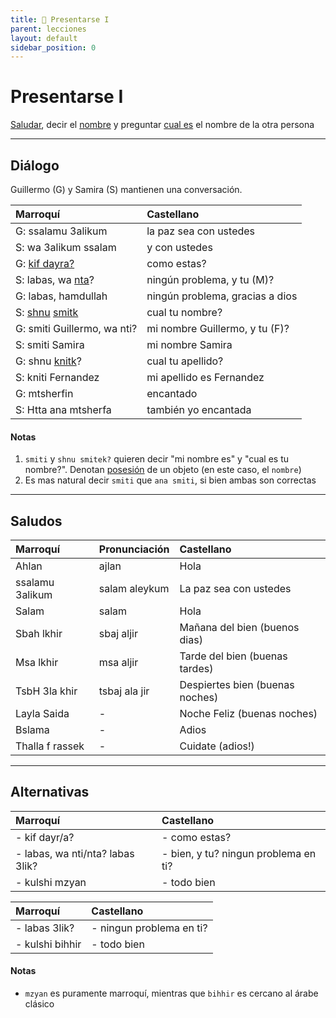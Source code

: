 ```yaml
---
title: 📖 Presentarse I
parent: lecciones
layout: default
sidebar_position: 0
---
```


# Presentarse I

[Saludar](../preguntas/como-estas), decir el [nombre](../vocabulario/nombre) y preguntar [cual es](../preguntas/cual-que) el nombre de la otra persona

---

## Diálogo

Guillermo (G) y Samira (S) mantienen una conversación.

| Marroquí                                                        | Castellano                      |
|:----------------------------------------------------------------|:--------------------------------|
| G: ssalamu 3alikum                                              | la paz sea con ustedes          |
| S: wa 3alikum ssalam                                            | y con ustedes                   |
| G: [kif dayra?](../preguntas/como-estas)                        | como estas?                     |
| S: labas, wa [nta](../vocabulario/pronombres)?                  | ningún problema, y tu (M)?      |
| G: labas, hamdullah                                             | ningún problema, gracias a dios |
| S: [shnu](../preguntas/cual-que) [smitk](../vocabulario/nombre) | cual tu nombre?                 |
| G: smiti Guillermo, wa nti?                                     | mi nombre Guillermo, y tu (F)?  |
| S: smiti Samira                                                 | mi nombre Samira                |
| G: shnu [knitk](../vocabulario/nombre#apellido)?                | cual tu apellido?               |
| S: kniti Fernandez                                              | mi apellido es Fernandez        |
| G: mtsherfin                                                    | encantado                       |
| S: Htta ana mtsherfa                                            | también yo encantada            |

#### Notas
1. `smiti` y `shnu smitek?` quieren decir "mi nombre es" y "cual es tu nombre?". Denotan [posesión](../vocabulario/pronombres#pronombres-posesivos) de un objeto (en este caso, el `nombre`)
2. Es mas natural decir `smiti` que `ana smiti`, si bien ambas son correctas

---

## Saludos

| Marroquí        | Pronunciación | Castellano                      |
|:----------------|:--------------|:--------------------------------|
| Ahlan           | ajlan         | Hola                            |
| ssalamu 3alikum | salam aleykum | La paz sea con ustedes          |
| Salam           | salam         | Hola                            |
| Sbah lkhir      | sbaj aljir    | Mañana del bien (buenos dias)   |
| Msa lkhir       | msa aljir     | Tarde del bien (buenas tardes)  |
| TsbH 3la khir   | tsbaj ala jir | Despiertes bien (buenas noches) |
| Layla Saida     | -             | Noche Feliz (buenas noches)     |
| Bslama          | -             | Adios                           |
| Thalla f rassek | -             | Cuidate (adios!)                |

---

## Alternativas

| Marroquí                         | Castellano                           |
|:---------------------------------|:-------------------------------------|
| - kif dayr/a?                    | - como estas?                        |
| - labas, wa nti/nta? labas 3lik? | - bien, y tu? ningun problema en ti? |
| - kulshi mzyan                   | - todo bien                          |

| Marroquí        | Castellano               |
|:----------------|:-------------------------|
| - labas 3lik?   | - ningun problema en ti? |
| - kulshi bihhir | - todo bien              |

#### Notas

- `mzyan` es puramente marroquí, mientras que `bihhir` es cercano al árabe clásico